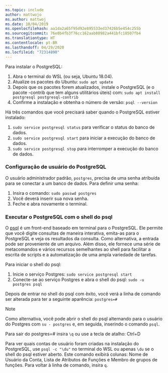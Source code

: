 ```yaml
---
ms.topic: include
author: mattwojo
ms.author: mattwoj
ms.date: 10/04/2019
ms.openlocfilehash: aa1da2a65f95d92e895533ed37426b5e454c255b
ms.sourcegitcommit: 76e8b4fb3f76cc162aab80982a441bfc18507fb4
ms.translationtype: HT
ms.contentlocale: pt-BR
ms.lasthandoff: 04/29/2020
ms.locfileid: "72314890"
---
```

Para instalar o PostgreSQL:

1. Abra o terminal do WSL (ou seja, Ubuntu 18.04).
2. Atualize os pacotes do Ubuntu: `sudo apt update`
3. Depois que os pacotes forem atualizados, instale o PostgreSQL (e o pacote -contrib que tem alguns utilitários úteis) com: `sudo apt install postgresql postgresql-contrib`
4. Confirme a instalação e obtenha o número de versão: `psql --version`

Há três comandos que você precisará saber quando o PostgreSQL estiver instalado:

1. `sudo service postgresql status` para verificar o status do banco de dados.
2. `sudo service postgresql start` para iniciar a execução do banco de dados.
3. `sudo service postgresql stop` para interromper a execução do banco de dados.

### <a name="postgresql-user-setup"></a>Configuração de usuário do PostgreSQL

O usuário administrador padrão, `postgres`, precisa de uma senha atribuída para se conectar a um banco de dados. Para definir uma senha:

1. Insira o comando: `sudo passwd postgres`
2. Você deverá inserir sua nova senha.
3. Feche e abra novamente o terminal.

### <a name="run-postgresql-with-psql-shell"></a>Executar o PostgreSQL com o shell do psql

O [psql](https://www.postgresql.org/docs/10/app-psql.html) é um front-end baseado em terminal para o PostgreSQL. Ele permite que você digite consultas de maneira interativa, emita-as para o PostgreSQL e veja os resultados da consulta. Como alternativa, a entrada pode ser proveniente de um arquivo. Além disso, ele fornece uma série de metacomandos e vários recursos semelhantes ao shell para facilitar a escrita de scripts e a automatização de uma ampla variedade de tarefas.

Para iniciar o shell do psql:

1. Inicie o serviço Postgres: `sudo service postgresql start`
2. Conecte-se ao serviço Postgres e abra o shell do psql: `sudo -u postgres psql`

Depois de entrar no shell do psql com êxito, você verá a linha de comando ser alterada para ter a seguinte aparência: `postgres=#`

> [!NOTE]
> Como alternativa, você pode abrir o shell do psql alternando para o usuário do Postgres com `su - postgres` e, em seguida, inserindo o comando `psql`.

Para sair do postgres=# insira `\q` ou use a tecla de atalho: Ctrl+D

Para ver quais contas de usuário foram criadas na instalação do PostgreSQL, use `psql -c "\du"` no terminal do WSL ou apenas `\du` se o shell do psql estiver aberto. Este comando exibirá colunas: Nome de Usuário da Conta, Lista de Atributos de Funções e Membro de grupos de funções. Para voltar à linha de comando, insira `q`.
